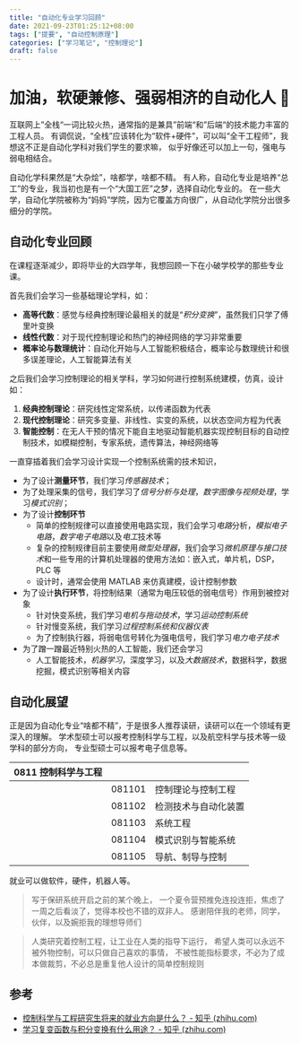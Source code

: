 ```yaml
---
title: "自动化专业学习回顾"
date: 2021-09-23T01:25:12+08:00
tags: ["提要", "自动控制原理"]
categories: ["学习笔记", "控制理论"]
draft: false
---
```


# 加油，软硬兼修、强弱相济的自动化人 🤖

互联网上”全栈“一词比较火热，通常指的是兼具”前端“和”后端“的技术能力丰富的工程人员。
有调侃说，“全栈”应该转化为“软件+硬件”，可以叫“全干工程师”，我想这不正是自动化学科对我们学生的要求嘛，
似乎好像还可以加上一句，强电与弱电相结合。

自动化学科果然是“大杂烩”，啥都学，啥都不精。
有人称，自动化专业是培养“总工”的专业，我当初也是有一个“大国工匠”之梦，选择自动化专业的。
在一些大学，自动化学院被称为“妈妈”学院，因为它覆盖方向很广，从自动化学院分出很多细分的学院。

## 自动化专业回顾

在课程逐渐减少，即将毕业的大四学年，我想回顾一下在小破学校学的那些专业课。

首先我们会学习一些基础理论学科，如：

- **高等代数**：感觉与经典控制理论最相关的就是“_积分变换_”，虽然我们只学了傅里叶变换
- **线性代数**：对于现代控制理论和热门的神经网络的学习非常重要
- **概率论与数理统计**：自动化开始与人工智能积极结合，概率论与数理统计和很多误差理论，人工智能算法有关

之后我们会学习控制理论的相关学科，学习如何进行控制系统建模，仿真，设计如：

1. **经典控制理论**：研究线性定常系统，以传递函数为代表
2. **现代控制理论**：研究多变量、非线性、实变的系统，以状态空间方程为代表
3. **智能控制**：在无人干预的情况下能自主地驱动智能机器实现控制目标的自动控制技术，如模糊控制，专家系统，遗传算法，神经网络等

一直穿插着我们会学习设计实现一个控制系统需的技术知识，

- 为了设计**测量环节**，我们学习*传感器技术*；
- 为了处理采集的信号，我们学习了*信号分析与处理*，_数字图像与视频处理_，学习*模式识别*；
- 为了设计**控制环节**
  - 简单的控制规律可以直接使用电路实现，我们会学习*电路*分析，_模拟电子电路_，*数字电子电路*以及*电工*技术等
  - 复杂的控制规律目前主要使用*微型处理器*，我们会学习*微机原理与接口技术*和一些专用的计算机处理器的使用方法如：嵌入式，单片机，DSP，PLC 等
  - 设计时，通常会使用 MATLAB 来仿真建模，设计控制参数
- 为了设计**执行环节**，将控制结果（通常为电压较低的弱电信号）作用到被控对象
  - 针对快变系统，我们学习*电机与拖动技术*，学习*运动控制系统*
  - 针对慢变系统，我们学习*过程控制系统和仪器仪表*
  - 为了控制执行器，将弱电信号转化为强电信号，我们学习*电力电子技术*
- 为了蹭一蹭最近特别火热的人工智能，我们还会学习
  - 人工智能技术，_机器学习_，深度学习，以及*大数据技术*，数据科学，数据挖掘，模式识别等相关内容

## 自动化展望

正是因为自动化专业“啥都不精”，于是很多人推荐读研，读研可以在一个领域有更深入的理解。
学术型硕士可以报考控制科学与工程，以及航空科学与技术等一级学科的部分方向，
专业型硕士可以报考电子信息等。

| 0811 控制科学与工程 |        |                      |
| ------------------- | ------ | -------------------- |
|                     | 081101 | 控制理论与控制工程   |
|                     | 081102 | 检测技术与自动化装置 |
|                     | 081103 | 系统工程             |
|                     | 081104 | 模式识别与智能系统   |
|                     | 081105 | 导航、制导与控制     |

就业可以做软件，硬件，机器人等。

> 写于保研系统开启之前的某个晚上，
> 一个夏令营预推免连投连拒，焦虑了一周之后看淡了，觉得本校也不错的双非人。
> 感谢陪伴我的老师，同学，伙伴，以及婉拒我的理想导师们

> 人类研究着控制工程，让工业在人类的指导下运行，
> 希望人类可以永远不被外物控制，可以只做自己喜欢的事情，
> 不被性能指标要求，不必为了成本做裁剪，不必总是重复他人设计的简单控制规则

## 参考

- [控制科学与工程研究生将来的就业方向是什么？ - 知乎 (zhihu.com)](https://www.zhihu.com/question/267266116)
- [学习复变函数与积分变换有什么用途？ - 知乎 (zhihu.com)](https://www.zhihu.com/question/31123817)
